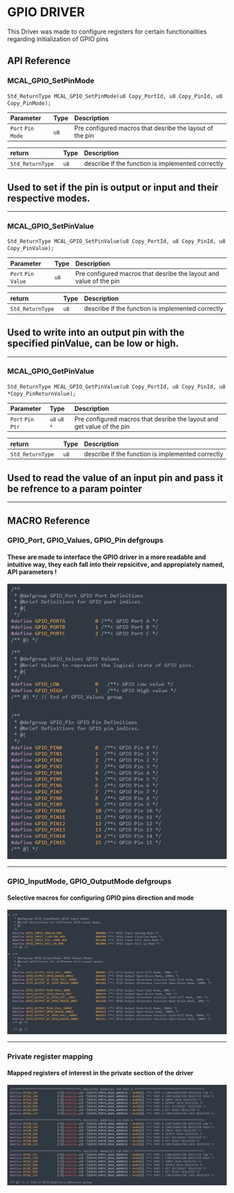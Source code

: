 
# GPIO DRIVER

This Driver was made to configure registers for certain functionalities regarding initialization of GPIO pins


## API Reference

### MCAL_GPIO_SetPinMode

```http
Std_ReturnType MCAL_GPIO_SetPinMode(u8 Copy_PortId, u8 Copy_PinId, u8 Copy_PinMode);
```

| Parameter | Type     | Description                |
| :-------- | :------- | :------------------------- |
| `Port`  `Pin`  `Mode`  | `u8` | Pre configured macros that desribe the layout of the pin |

| return | Type     | Description                |
| :-------- | :------- | :------------------------- |
| `Std_ReturnType ` | `u8` | describe if the function is implemented correctly |

Used to set if the pin is output or input and their respective modes.
 -
_________________________________
 
### MCAL_GPIO_SetPinValue

```http
Std_ReturnType MCAL_GPIO_SetPinValue(u8 Copy_PortId, u8 Copy_PinId, u8 Copy_PinValue);

```

| Parameter | Type     | Description                |
| :-------- | :------- | :------------------------- |
| `Port`  `Pin`  `Value`  | `u8` | Pre configured macros that desribe the layout and value of the pin |

| return | Type     | Description                |
| :-------- | :------- | :------------------------- |
| `Std_ReturnType ` | `u8` | describe if the function is implemented correctly |

Used to write into an output pin with the specified pinValue, can be low or high.
 -
_________________________________
 

### MCAL_GPIO_GetPinValue

```http
Std_ReturnType MCAL_GPIO_GetPinValue(u8 Copy_PortId, u8 Copy_PinId, u8 *Copy_PinReturnValue);
```

| Parameter | Type     | Description                |
| :-------- | :------- | :------------------------- |
| `Port`  `Pin`  `Ptr`  | `u8` `u8 *` | Pre configured macros that desribe the layout and get value of the pin |

| return | Type     | Description                |
| :-------- | :------- | :------------------------- |
| `Std_ReturnType ` | `u8` | describe if the function is implemented correctly |

Used to read the value of an input pin and pass it be refrence to a param pointer
 -
_________________________________

## MACRO Reference

### GPIO_Port, GPIO_Values, GPIO_Pin  defgroups

#### These are made to interface the GPIO driver in a more readable and intuitive way, they each fall into their repsicitve, and appropiately named, API parameters !

![Screenshot](https://github.com/MashaWaleed/IEEE-Embedded-Workshop/blob/main/COTS/STM32F103C8/MCAL/GPIO/Readme%20screens/macro%20ref%201.png?raw=true)

________________________________________________________________

### GPIO_InputMode, GPIO_OutputMode  defgroups

#### Selective macros for configuring GPIO pins direction and mode

![Screenshot](https://github.com/MashaWaleed/IEEE-Embedded-Workshop/blob/main/COTS/STM32F103C8/MCAL/GPIO/Readme%20screens/macro%20ref%202.png?raw=true)

________________________________________________________________

### Private register mapping

#### Mapped registers of interest in the private section of the driver

![Screenshot](https://github.com/MashaWaleed/IEEE-Embedded-Workshop/blob/main/COTS/STM32F103C8/MCAL/GPIO/Readme%20screens/private.png?raw=true)
 
 

